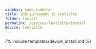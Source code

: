 ```yaml
---
sidebar: home_sidebar
title: 安装 LineageOS 到 lentislte
folder: install
permalink: /devices/lentislte/install
device: lentislte
---
```

{% include templates/device_install.md %}
